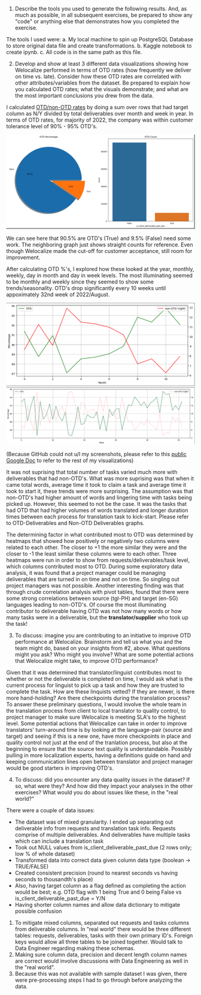 1. Describe the tools you used to generate the following results. And, as much as possible, in all subsequent exercises, be prepared to show any "code" or anything else that demonstrates how you completed the exercise.

The tools I used were:
a. My local machine to spin up PostgreSQL Database to store original data file and create transformations.
b. Kaggle notebook to create ipynb.
c. All code is in the same path as this file.

2. Develop and show at least 3 different data visualizations showing how Welocalize performed in terms of OTD rates (how frequently we deliver on time vs. late). Consider how these OTD rates are correlated with other attributes/variables from the dataset. Be prepared to explain how you calculated OTD rates; what the visuals demonstrate; and what are the most important conclusions you drew from the data.

I calculated [OTD/non-OTD rates](https://github.com/mindyng/Take-Homes/blob/master/Welocalize/Senior_Data_Analyst/data_transformations.sql#L54-L60) by doing a sum over rows that had target column as N/Y divided by total deliverables over month and week in year. 
In terms of OTD rates, for majority of 2022, the company was within customer tolerance level of 90% - 95% OTD's. 

![overallpie](pie.png)

We can see here that 90.5% are OTD's (True) and 9.5% (False) need some work. The neighboring graph just shows straight counts for reference. Even though Welocalize made the cut-off for customer acceptance, still room for improvement.

After calculating OTD %'s, I explored how these looked at the year, monthly, weekly, day in month and day in week levels. The most illuminating seemed to be monthly and weekly since they seemed to show some trends/seasonality. OTD's drop significantly every 10 weeks until appoximately 32nd week of 2022/August.

![monthly](monthly.png)
![weekly](weekly.png)

(Because GitHub could not u/l my screenshots, please refer to this [public Google Doc](https://docs.google.com/document/d/1MdEXpDwYjVkByJ70uL6uILAjrzjf0Ob39TG_9YS1qe0/edit?usp=sharing) to refer to the rest of my visualizations)

It was not suprising that total number of tasks varied much more with deliverables that had non-OTD's. What was more suprising was that when it came total words, average time it took to claim a task and average time it took to start it, these trends were more surprising. The assumption was that non-OTD's had higher amount of words and lingering time with tasks being picked up. However, this seemed to not be the case. It was the tasks that had OTD that had higher volumes of words translated and longer duration times between each process for translation task to kick-start. Please refer to OTD-Deliverables and Non-OTD Deliverables graphs.

The determining factor in what contributed most to OTD was determined by heatmaps that showed how positively or negatively two columns were related to each other. The closer to +1 the more similar they were and the closer to -1 the least similar these columns were to each other. Three heatmaps were run in order to show from requests/deliverables/task level, which columns contributed most to OTD. During some exploratory data analysis, it was found that a project manager could be managing deliverables that are turned in on time and not on time. So singling out project managers was not possible. Another interesting finding was that through crude correlation analysis with pivot tables, found that there were some strong correlations between source (tgl-PH) and target (en-SG) languages leading to non-OTD's. Of course the most illuminating contributor to deliverable having OTD was not how many words or how many tasks were in a deliverable, but the **translator/supplier** who took up the task!

3. To discuss: imagine you are contributing to an initiative to improve OTD performance at Welocalize. Brainstorm and tell us what you and the team might do, based on your insights from #2, above. What questions might you ask? Who might you involve? What are some potential actions that Welocalize might take, to improve OTD performance?

Given that it was determined that translator/linguist contributes most to whether or not the deliverable is completed on time, I would ask what is the current process for linguist to pick up a task and how they are trusted to complete the task. How are these linquists vetted? If they are newer, is there more hand-holding? Are there checkpoints during the translation process? To answer these preliminary questions, I would involve the whole team in the translation process from client to local translator to quality control, to project manager to make sure Welocalize is meeting SLA's to the highest level. Some potential actions that Welocalize can take in order to improve translators' turn-around time is by looking at the language-pair (source and target) and seeing if this is a new one, have more checkpoints in place and quality control not just at the end of the tranlation process, but also at the beginning to ensure that the source text quality is understandable. Possibly pulling in more localization experts, having a definitions guide on hand and keeping communication lines open between translator and project manager would be good starters in improving OTD's. 

4. To discuss: did you encounter any data quality issues in the dataset? If so, what were they? And how did they impact your analyses in the other exercises? What would you do about issues like these, in the "real world?"

There were a couple of data issues:
* The dataset was of mixed granularity. I ended up separating out deliverable info from requests and translation task info. Requests comprise of multiple deliverables. And deliverables have multiple tasks which can include a translation task 
* Took out NULL values from is_client_deliverable_past_due (2 rows only; low % of whole dataset)
* Transformed data into correct data given column data type (boolean -> TRUE/FALSE)
* Created consistent precision (round to nearest seconds vs having seconds to thousandth's place)
* Also, having target column as a flag defined as completing the action would be best; e.g. OTD flag with 1 being True and 0 being False vs is_client_deliverable_past_due = Y/N
* Having shorter column names and allow data dictionary to mitigate possible confusion

1. To mitigate mixed columns, separated out requests and tasks columns from deliverable columns. In "real world" there would be three different tables: requests, deliverables, tasks with their own primary ID's. Foreign keys would allow all three tables to be joined together. Would talk to Data Engineer regarding making these schemas. 
2. Making sure column data, precision and decent length column names are correct would involve discussions with Data Engineering as well in the "real world".
3. Because this was not available with sample dataset I was given, there were pre-processing steps I had to go through before analyzing the data.
